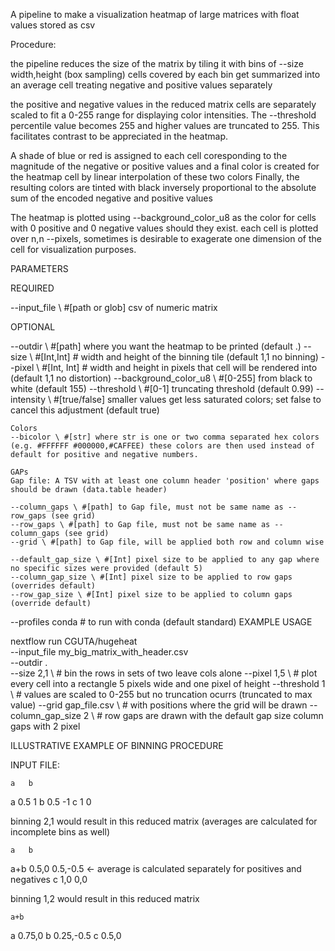 A pipeline to make a visualization heatmap of large matrices with float values stored as csv

Procedure:

the pipeline reduces the size of the matrix by tiling it with bins of --size width,height (box sampling) cells covered by each bin get summarized into an average cell treating negative and positive values separately


the positive and negative values in the reduced matrix cells are separately scaled to fit a 0-255 range for displaying color intensities. The --threshold percentile value becomes 255 and higher values are truncated to 255. This facilitates contrast to be appreciated in the heatmap.

A shade of blue or red is assigned to each cell coresponding to the magnitude of the negative or positive values and a final color is created for the heatmap cell by linear interpolation of these two colors
Finally, the resulting colors are tinted with black inversely proportional to the absolute sum of the encoded negative and positive values


The heatmap is plotted using --background_color_u8 as the color for cells with 0 positive and 0 negative values should they exist. each cell is plotted over n,n --pixels, sometimes is desirable to exagerate one dimension of the cell for visualization purposes.

PARAMETERS

REQUIRED

--input_file \ #[path or glob] csv of numeric matrix

OPTIONAL

--outdir \ #[path] where you want the heatmap to be printed (default .)
--size \ #[Int,Int] # width and height of the binning tile (default 1,1 no binning)
--pixel \ #[Int, Int] # width and height in pixels that cell will be rendered into (default 1,1 no distortion)
--background_color_u8 \ #[0-255] from black to white (default 155)
--threshold \ #[0-1] truncating threshold (default 0.99)
--intensity \ #[true/false] smaller values get less saturated colors; set false to cancel this adjustment (default true)

	Colors
	--bicolor \ #[str] where str is one or two comma separated hex colors (e.g. #FFFFFF #000000,#CAFFEE) these colors are then used instead of default for positive and negative numbers.

	GAPs
	Gap file: A TSV with at least one column header 'position' where gaps should be drawn (data.table header)

	--column_gaps \ #[path] to Gap file, must not be same name as --row_gaps (see grid)
	--row_gaps \ #[path] to Gap file, must not be same name as --column_gaps (see grid)
	--grid \ #[path] to Gap file, will be applied both row and column wise

	--default_gap_size \ #[Int] pixel size to be applied to any gap where no specific sizes were provided (default 5)
	--column_gap_size \ #[Int] pixel size to be applied to row gaps (overrides default)
	--row_gap_size \ #[Int] pixel size to be applied to column gaps (override default)

--profiles conda # to run with conda (default standard)
EXAMPLE USAGE

nextflow run CGUTA/hugeheat \
--input_file my_big_matrix_with_header.csv \
--outdir . \
--size 2,1 \ # bin the rows in sets of two leave cols alone 
--pixel 1,5 \ # plot every cell into a rectangle 5 pixels wide and one pixel of height
--threshold 1 \ # values are scaled to 0-255 but no truncation ocurrs (truncated to max value)
--grid gap_file.csv \ # with positions where the grid will be drawn
--column_gap_size 2 \ # row gaps are drawn with the default gap size column gaps with 2 pixel



ILLUSTRATIVE EXAMPLE OF BINNING PROCEDURE


INPUT FILE:

	a	b
a	0.5	1
b	0.5	-1
c	1	0


binning 2,1 would result in this reduced matrix (averages are calculated for incomplete bins as well)

	a	b
a+b	0.5,0	0.5,-0.5  <- average is calculated separately for positives and negatives
c	1,0	0,0

binning 1,2 would result in this reduced matrix

	a+b
a	0.75,0
b	0.25,-0.5 
c	0.5,0


